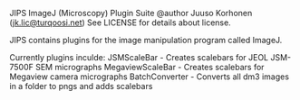 JIPS ImageJ (Microscopy) Plugin Suite
@author Juuso Korhonen (jk.lic@turqoosi.net)
See LICENSE for details about license.

JIPS contains plugins for the image manipulation program called ImageJ.

Currently plugins inculde:
 JSMScaleBar - Creates scalebars for JEOL JSM-7500F SEM micrographs
 MegaviewScaleBar - Creates scalebars for Megaview camera micrographs
 BatchConverter - Converts all dm3 images in a folder to pngs and adds scalebars

